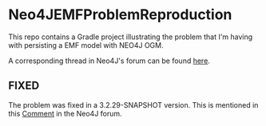 # Neo4JEMFProblemReproduction

This repo contains a Gradle project illustrating the problem that I'm having with persisting a EMF model with NEO4J OGM.

A corresponding thread in Neo4J's forum can be found [here](https://community.neo4j.com/t/neo4j-ogm-mappingexception-field-with-primary-id-is-null-for-emf-class/50700).

## FIXED

The problem was fixed in a 3.2.29-SNAPSHOT version. This is mentioned in this [Comment](https://community.neo4j.com/t/neo4j-ogm-mappingexception-field-with-primary-id-is-null-for-emf-class/50700/4) in the Neo4J forum.
